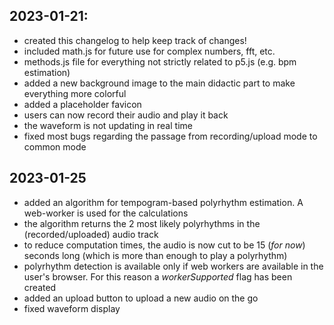## 2023-01-21:
* created this changelog to help keep track of changes!
* included math.js for future use for complex numbers, fft, etc.
* methods.js file for everything not strictly related to p5.js (e.g. bpm estimation)
* added a new background image to the main didactic part to make everything more colorful
* added a placeholder favicon
* users can now record their audio and play it back 
* the waveform is not updating in real time
* fixed most bugs regarding the passage from recording/upload mode to common mode

## 2023-01-25
* added an algorithm for tempogram-based polyrhythm estimation. A web-worker is used for the calculations
* the algorithm returns the 2 most likely polyrhythms in the (recorded/uploaded) audio track
* to reduce computation times, the audio is now cut to be 15 (_for now_) seconds long (which is more than enough to play a polyrhythm)
* polyrhythm detection is available only if web workers are available in the user's browser. For this reason a _workerSupported_ flag has been created
* added an upload button to upload a new audio on the go
* fixed waveform display
